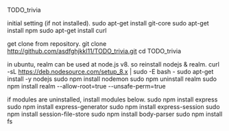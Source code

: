 TODO_trivia

initial setting (if not installed).
  sudo apt-get install git-core
  sudo apt-get install npm
  sudo apt-get install curl

get clone from repository.
  git clone http://github.com/asdfghjkkl11/TODO_trivia.git
  cd TODO_trivia

in ubuntu, realm can be used at node.js v8. so reinstall nodejs & realm.
  curl -sL https://deb.nodesource.com/setup_8.x | sudo -E bash -
  sudo apt-get install -y nodejs
  sudo npm install nodemon
  sudo npm uninstall realm
  sudo npm install realm --allow-root=true  --unsafe-perm=true

if modules are uninstalled, install modules below.
  sudo npm install express
  sudo npm install express-generator
  sudo npm install express-session
  sudo npm install session-file-store
  sudo npm install body-parser
  sudo npm install fs
